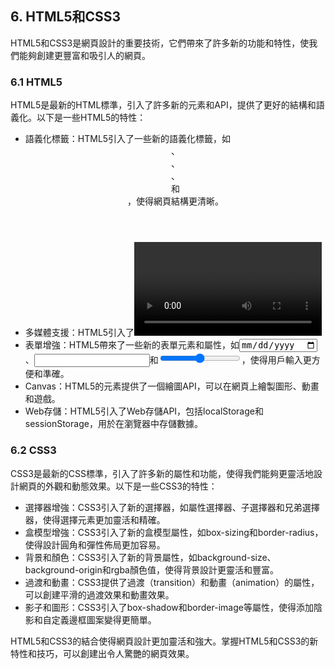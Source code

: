 ## 6. HTML5和CSS3

HTML5和CSS3是網頁設計的重要技術，它們帶來了許多新的功能和特性，使我們能夠創建更豐富和吸引人的網頁。

### 6.1 HTML5

HTML5是最新的HTML標準，引入了許多新的元素和API，提供了更好的結構和語義化。以下是一些HTML5的特性：

- 語義化標籤：HTML5引入了一些新的語義化標籤，如<header>、<nav>、<section>、<article>和<footer>，使得網頁結構更清晰。
- 多媒體支援：HTML5引入了<video>和<audio>元素，使得在網頁中嵌入視頻和音頻變得更容易。
- 表單增強：HTML5帶來了一些新的表單元素和屬性，如<input type="date">、<input type="email">和<input type="range">，使得用戶輸入更方便和準確。
- Canvas：HTML5的<canvas>元素提供了一個繪圖API，可以在網頁上繪製圖形、動畫和遊戲。
- Web存儲：HTML5引入了Web存儲API，包括localStorage和sessionStorage，用於在瀏覽器中存儲數據。

### 6.2 CSS3

CSS3是最新的CSS標準，引入了許多新的屬性和功能，使得我們能夠更靈活地設計網頁的外觀和動態效果。以下是一些CSS3的特性：

- 選擇器增強：CSS3引入了新的選擇器，如屬性選擇器、子選擇器和兄弟選擇器，使得選擇元素更加靈活和精確。
- 盒模型增強：CSS3引入了新的盒模型屬性，如box-sizing和border-radius，使得設計圓角和彈性佈局更加容易。
- 背景和顏色：CSS3引入了新的背景屬性，如background-size、background-origin和rgba顏色值，使得背景設計更靈活和豐富。
- 過渡和動畫：CSS3提供了過渡（transition）和動畫（animation）的屬性，可以創建平滑的過渡效果和動畫效果。
- 影子和圖形：CSS3引入了box-shadow和border-image等屬性，使得添加陰影和自定義邊框圖案變得更簡單。

HTML5和CSS3的結合使得網頁設計更加靈活和強大。掌握HTML5和CSS3的新特性和技巧，可以創建出令人驚艷的網頁效果。
